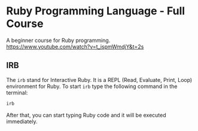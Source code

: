 # Ruby Programming Language - Full Course

A beginner course for Ruby programming. https://www.youtube.com/watch?v=t_ispmWmdjY&t=2s

## IRB

The `irb` stand for Interactive Ruby. It is a REPL (Read, Evaluate, Print, Loop) environment for Ruby.
To start `irb` type the following command in the terminal:

```sh
irb
```

After that, you can start typing Ruby code and it will be executed immediately.

